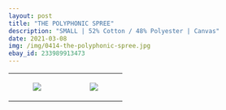 ```yaml
---
layout: post
title: "THE POLYPHONIC SPREE"
description: "SMALL | 52% Cotton / 48% Polyester | Canvas"
date: 2021-03-08
img: /img/0414-the-polyphonic-spree.jpg
ebay_id: 233989913473
---
```




<table style="width:100%;"><tr><td style="vertical-align:top;">
      <figure class="tmblr-full" data-orig-height="2048" data-orig-width="1365" data-orig-src="https://concertshirts.netlify.app/shirts/0414/0414-01.jpg"><img src="https://64.media.tumblr.com/96774046f9351c56470ff37903b8e322/0b39856a031de556-31/s540x810/ceed125c4462f2288680ee7dd180dfe4c30045f6.jpg" data-orig-height="2048" data-orig-width="1365" data-orig-src="https://concertshirts.netlify.app/shirts/0414/0414-01.jpg"/></figure></td>
    <td style="vertical-align:top;">
      <figure class="tmblr-full" data-orig-height="2048" data-orig-width="1365" data-orig-src="https://concertshirts.netlify.app/shirts/0414/0414-02.jpg"><img src="https://64.media.tumblr.com/6a80290366b10cd3c97740b8e7deec89/0b39856a031de556-51/s540x810/dffe54a25409db1afe61e4a3434642be74468ecd.jpg" data-orig-height="2048" data-orig-width="1365" data-orig-src="https://concertshirts.netlify.app/shirts/0414/0414-02.jpg"/></figure></td>
  </tr></table>
